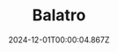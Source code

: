---
title: "Balatro"
id: 2379780
date: 2024-12-01T00:00:04.867Z
link: games/steam/recent/balatro
image: http://media.steampowered.com/steamcommunity/public/images/apps/2379780/b6018068070ab0e23561694c11f7950dd6f4c752.jpg
playtime_2weeks: 1172
playtime_forever: 3058
playtime_windows_forever: 0
playtime_mac_forever: 0
playtime_linux_forever: 3058
playtime_deck_forever: 3058
---